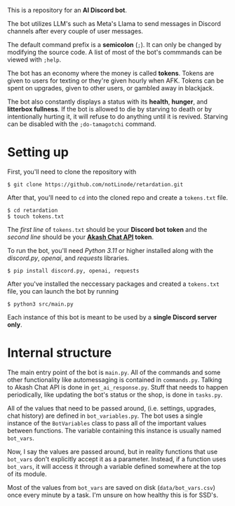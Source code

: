 This is a repository for an **AI Discord bot**.

The bot utilizes LLM's such as Meta's Llama to send messages in Discord channels after every couple of user messages.

The default command prefix is a **semicolon** (`;`). It can only be changed by modifying the source code. A list of most of the bot's commmands can be viewed with `;help`.

The bot has an economy where the money is called **tokens**. Tokens are given to users for texting or they're given hourly when AFK. Tokens can be spent on upgrades, given to other users, or gambled away in blackjack.

The bot also constantly displays a status with its **health**, **hunger**, and **litterbox fullness**. If the bot is allowed to die by starving to death or by intentionally hurting it, it will refuse to do anything until it is revived. Starving can be disabled with the `;do-tamagotchi` command.

# Setting up

First, you'll need to clone the repository with
```
$ git clone https://github.com/notLinode/retardation.git
```
After that, you'll need to `cd` into the cloned repo and create a `tokens.txt` file.
```
$ cd retardation
$ touch tokens.txt
```

The *first line* of `tokens.txt` should be your **Discord bot token** and the *second line* should be your **[Akash Chat API](https://chatapi.akash.network/) token**.

To run the bot, you'll need *Python 3.11* or higher installed along with the *discord.py*, *openai*, and *requests* libraries.
```
$ pip install discord.py, openai, requests
```

After you've installed the neccessary packages and created a `tokens.txt` file, you can launch the bot by running
```
$ python3 src/main.py
```

Each instance of this bot is meant to be used by a __**single Discord server only**__.

# Internal structure

The main entry point of the bot is `main.py`. All of the commands and some other functionality like automessaging is contained in `commands.py`. Talking to Akash Chat API is done in `get_ai_response.py`. Stuff that needs to happen periodically, like updating the bot's status or the shop, is done in `tasks.py`.

All of the values that need to be passed around, (i.e. settings, upgrades, chat history) are defined in `bot_variables.py`. The bot uses a single instance of the `BotVariables` class to pass all of the important values between functions. The variable containing this instance is usually named `bot_vars`.

Now, I say the values are passed around, but in reality functions that use `bot_vars` don't explicitly accept it as a parameter. Instead, if a function uses `bot_vars`, it will access it through a variable defined somewhere at the top of its module.

Most of the values from `bot_vars` are saved on disk (`data/bot_vars.csv`) once every minute by a task. I'm unsure on how healthy this is for SSD's.